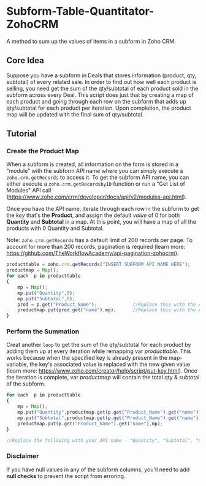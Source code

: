 # Subform-Table-Quantitator-ZohoCRM
A method to sum up the values of items in a subform in Zoho CRM.

## Core Idea
Suppose you have a subform in Deals that stores information (product, qty, subtotal) of every related sale. In order to find out how well each product is selling, you need get the sum of the qty/subtotal of each product sold in the subform across every Deal. This script does just that by creating a map of each product and going through each row on the subform that adds up qty/subtotal for each product per iteration. Upon completion, the product map will be updated with the final sum of qty/subtotal.

## Tutorial

### Create the Product Map
When a subform is created, all information on the form is stored in a "module" with the subform API name where you can simply execute a `zoho.crm.getRecords` to access it. To get the subform API name, you can either execute a `zoho.crm.getRecordsbyID` function or run a "Get List of Modules" API call (https://www.zoho.com/crm/developer/docs/api/v2/modules-api.html). 

Once you have the API name, iterate through each row in the subform to get the *key* that's the **Product**, and assign the default *value* of 0 for both **Quantity** and **Subtotal** in a map. At this point, you will have a map of all the products with 0 Quantity and Subtotal.

Note: `zoho.crm.getRecords` has a default limit of 200 records per page. To account for more than 200 records, pagination is required (learn more: https://github.com/TheWorkflowAcademy/api-pagination-zohocrm).

```javascript
producttable = zoho.crm.getRecords("INSERT SUBFORM API NAME HERE"); 
productmap = Map();
for each  p in producttable
{
	mp = Map();
	mp.put("Quantity",0);
	mp.put("Subtotal",0);
	prod = p.get("Product_Name");             //Replace this with the API name of your key
	productmap.put(prod.get("name"),mp);      //Replace this with the API name of your key
}
```
### Perform the Summation
Creat another `loop` to get the sum of the qty/subtotal for each product by adding them up at every iteration while remapping var *producttable*. This works because when the specified key is already present in the map-variable, the key's associated value is replaced with the new given value (learn more: 
https://www.zoho.com/creator/help/script/put-key.html). Once the iteration is complete, var *productmap* will contain the total qty & subtotal of the subform.

```javascript
for each  p in producttable
{
	mp = Map();
	mp.put("Quantity",productmap.get(p.get("Product_Name").get("name")).get("Quantity").toLong() + p.get("Quantity"));  
	mp.put("Subtotal",productmap.get(p.get("Product_Name").get("name")).get("Subtotal").toLong() + p.get("Subtotal"));
	productmap.put(p.get("Product_Name").get("name"),mp);
}

//Replace the following with your API name - "Quantity", "Subtotal", "Product_Name", "name"
```

### Disclaimer
If you have null values in any of the subform columns, you'll need to add **null checks** to prevent the script from erroring.
